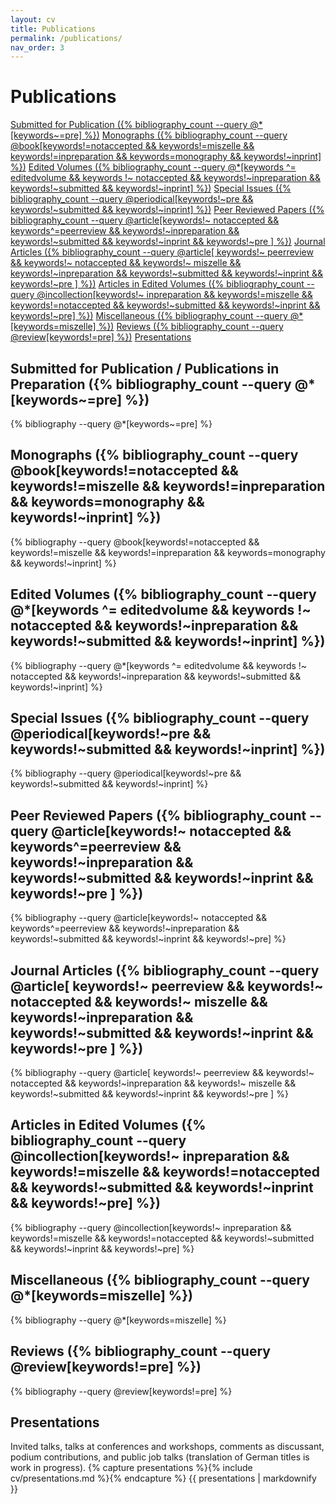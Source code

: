 ```yaml
---
layout: cv
title: Publications
permalink: /publications/
nav_order: 3
---
```

<h1>Publications</h1>
<div class="fs-3 mb-5 mt-5">
<a class="btn btn-outline" href="#submitted-for-publication--publications-in-preparation-3{{ item.url | relative_url }}">Submitted for Publication ({% bibliography_count --query @*[keywords~=pre] %})</a> 
<a class="btn btn-outline" href="#monographs-1">Monographs ({% bibliography_count --query @book[keywords!=notaccepted  && keywords!=miszelle &&  keywords!=inpreparation && keywords=monography && keywords!~inprint] %})</a> 
<a class="btn btn-outline" href="#edited-volumes-6">Edited Volumes ({% bibliography_count --query @*[keywords ^= editedvolume && keywords !~ notaccepted && keywords!~inpreparation && keywords!~submitted && keywords!~inprint] %})</a> 
<a class="btn btn-outline" href="#special-issues-2">Special Issues ({% bibliography_count --query @periodical[keywords!~pre && keywords!~submitted && keywords!~inprint] %})</a> 
<a class="btn btn-outline" href="#peer-reviewed-papers-12">Peer Reviewed Papers ({% bibliography_count --query @article[keywords!~ notaccepted && keywords^=peerreview && keywords!~inpreparation && keywords!~submitted && keywords!~inprint && keywords!~pre ] %})</a> 
<a class="btn btn-outline" href="#journal-articles-8">Journal Articles ({% bibliography_count --query @article[ keywords!~ peerreview && keywords!~ notaccepted && keywords!~ miszelle && keywords!~inpreparation && keywords!~submitted && keywords!~inprint && keywords!~pre ] %})</a> 
<a class="btn btn-outline" href="#articles-in-edited-volumes-25">Articles in Edited Volumes ({% bibliography_count --query @incollection[keywords!~ inpreparation && keywords!=miszelle && keywords!=notaccepted && keywords!~submitted && keywords!~inprint && keywords!~pre] %})</a> 
<a class="btn btn-outline" href="#miscellaneous-3">Miscellaneous ({% bibliography_count --query @*[keywords=miszelle] %})</a> 
<a class="btn btn-outline" href="#reviews-17">Reviews ({% bibliography_count --query @review[keywords!=pre] %})</a> 
<a class="btn btn-outline" href="#presentations">Presentations</a> 

<!--	{% for item in site.data.navigation.publications-quicklinks %}
<a class="btn btn-outline" href="{{ item.url | relative_url }}">{{ item.title }}</a>{% endfor %}--></div>

## Submitted for Publication / Publications in Preparation ({% bibliography_count --query @*[keywords~=pre] %})

{% bibliography --query @*[keywords~=pre] %}

## Monographs ({% bibliography_count --query @book[keywords!=notaccepted  && keywords!=miszelle &&  keywords!=inpreparation && keywords=monography && keywords!~inprint] %})

{% bibliography --query @book[keywords!=notaccepted  && keywords!=miszelle &&  keywords!=inpreparation && keywords=monography && keywords!~inprint] %}

## Edited Volumes ({% bibliography_count --query @*[keywords ^= editedvolume && keywords !~ notaccepted && keywords!~inpreparation && keywords!~submitted && keywords!~inprint] %})

{% bibliography --query @*[keywords ^= editedvolume && keywords !~ notaccepted && keywords!~inpreparation && keywords!~submitted && keywords!~inprint] %}

## Special Issues ({% bibliography_count --query @periodical[keywords!~pre && keywords!~submitted && keywords!~inprint] %})

{% bibliography --query @periodical[keywords!~pre && keywords!~submitted && keywords!~inprint] %}

## Peer Reviewed Papers ({% bibliography_count --query @article[keywords!~ notaccepted && keywords^=peerreview && keywords!~inpreparation && keywords!~submitted && keywords!~inprint && keywords!~pre ] %})

{% bibliography --query @article[keywords!~ notaccepted && keywords^=peerreview && keywords!~inpreparation && keywords!~submitted && keywords!~inprint && keywords!~pre] %}

## Journal Articles ({% bibliography_count --query @article[ keywords!~ peerreview && keywords!~ notaccepted && keywords!~ miszelle && keywords!~inpreparation && keywords!~submitted && keywords!~inprint && keywords!~pre ] %})

{% bibliography --query @article[ keywords!~ peerreview && keywords!~ notaccepted && keywords!~inpreparation && keywords!~ miszelle && keywords!~submitted && keywords!~inprint && keywords!~pre ] %}

## Articles in Edited Volumes ({% bibliography_count --query @incollection[keywords!~ inpreparation && keywords!=miszelle && keywords!=notaccepted && keywords!~submitted && keywords!~inprint && keywords!~pre] %})

{% bibliography --query @incollection[keywords!~ inpreparation && keywords!=miszelle && keywords!=notaccepted && keywords!~submitted && keywords!~inprint && keywords!~pre] %}

## Miscellaneous ({% bibliography_count --query @*[keywords=miszelle] %})

{% bibliography --query @*[keywords=miszelle] %}

## Reviews ({% bibliography_count --query @review[keywords!=pre] %})

{% bibliography --query @review[keywords!=pre] %}

## Presentations
Invited talks, talks at conferences and workshops, comments as discussant, podium contributions, and public job talks (translation of German titles is work in progress).
{% capture presentations %}{% include cv/presentations.md %}{% endcapture %}
{{ presentations | markdownify }}